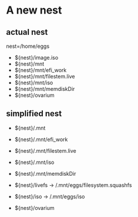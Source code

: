 # A new nest

## actual nest

nest=/home/eggs

* ${nest}/image.iso
* ${nest}/mnt
* ${nest}/mnt/efi_work
* ${nest}/mnt/filestem.live
* ${nest}/mnt/iso
* ${nest}/mnt/memdiskDir
* ${nest}/ovarium

## simplified nest
* ${nest}/.mnt
* ${nest}/.mnt/efi_work
* ${nest}/.mnt/filestem.live
* ${nest}/.mnt/iso
* ${nest}/.mnt/memdiskDir

* ${nest}/livefs -> /.mnt/eggs/filesystem.squashfs
* ${nest}/iso -> /.mnt/eggs/iso
* ${nest}/ovarium





